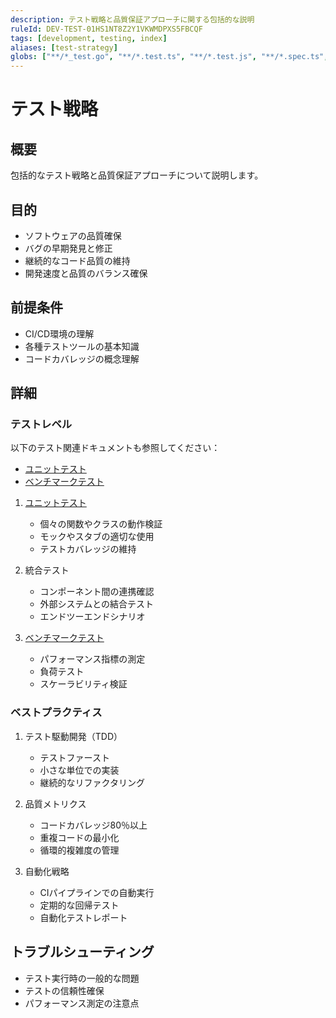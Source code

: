 ```yaml
---
description: テスト戦略と品質保証アプローチに関する包括的な説明
ruleId: DEV-TEST-01HS1NT8Z2Y1VKWMDPXS5FBCQF
tags: [development, testing, index]
aliases: [test-strategy]
globs: ["**/*_test.go", "**/*.test.ts", "**/*.test.js", "**/*.spec.ts", "**/test/**/*", "**/tests/**/*"]
---
```


# テスト戦略

## 概要

包括的なテスト戦略と品質保証アプローチについて説明します。

## 目的

- ソフトウェアの品質確保
- バグの早期発見と修正
- 継続的なコード品質の維持
- 開発速度と品質のバランス確保

## 前提条件

- CI/CD環境の理解
- 各種テストツールの基本知識
- コードカバレッジの概念理解

## 詳細

### テストレベル

以下のテスト関連ドキュメントも参照してください：

- [ユニットテスト](testing/unit-testing.md)
- [ベンチマークテスト](testing/benchmark.md)

1. [ユニットテスト](testing/unit-testing.md)
   - 個々の関数やクラスの動作検証
   - モックやスタブの適切な使用
   - テストカバレッジの維持

2. 統合テスト
   - コンポーネント間の連携確認
   - 外部システムとの結合テスト
   - エンドツーエンドシナリオ

3. [ベンチマークテスト](testing/benchmark.md)
   - パフォーマンス指標の測定
   - 負荷テスト
   - スケーラビリティ検証

### ベストプラクティス

1. テスト駆動開発（TDD）
   - テストファースト
   - 小さな単位での実装
   - 継続的なリファクタリング

2. 品質メトリクス
   - コードカバレッジ80％以上
   - 重複コードの最小化
   - 循環的複雑度の管理

3. 自動化戦略
   - CIパイプラインでの自動実行
   - 定期的な回帰テスト
   - 自動化テストレポート

## トラブルシューティング

- テスト実行時の一般的な問題
- テストの信頼性確保
- パフォーマンス測定の注意点
